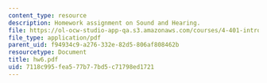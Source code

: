 ```yaml
---
content_type: resource
description: Homework assignment on Sound and Hearing.
file: https://ol-ocw-studio-app-qa.s3.amazonaws.com/courses/4-401-introduction-to-building-technology-spring-2006/7118c995fea577b77bd5c71798ed1721_hw6.pdf
file_type: application/pdf
parent_uid: f94934c9-a276-332e-82d5-806af808462b
resourcetype: Document
title: hw6.pdf
uid: 7118c995-fea5-77b7-7bd5-c71798ed1721
---
```

